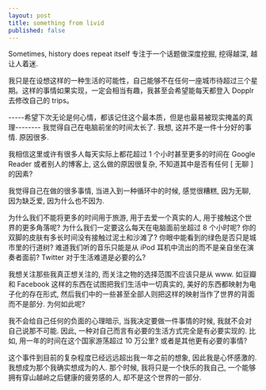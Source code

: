 ```yaml
---
layout: post
title: something from livid
published: false
---
```


Sometimes, history does repeat itself 专注于一个话题做深度挖掘, 挖得越深, 越让人着迷.

我只是在设想这样的一种生活的可能性，自己能够不在任何一座城市待超过三个星期。这样的事情如果实现，一定会相当有趣，我甚至会希望能每天都登入 Dopplr 去修改自己的 trips。

-----希望下次无论是何心情，都该记住这个最本质，但是也最易被现实掩盖的真理-------- 我觉得自己在电脑前坐的时间太长了. 我想, 这并不是一件十分好的事情. 原因很多.

我相信这里或许有很多人每天实际上都花超过 1 个小时甚至更多的时间在 Google Reader 或者别人的博客上, 这么做的原因很复杂, 不知道其中是否有任何 [ 无聊 ] 的因素?

我觉得自己在做的很多事情, 当进入到一种循环中的时候, 感觉很糟糕, 因为无聊, 因为缺乏爱, 因为什么也不因为.

为什么我们不能将更多的时间用于旅游, 用于去爱一个真实的人, 用于接触这个世界的更多角落呢? 为什么我们一定要这么每天在电脑面前坐超过 8 个小时呢? 你的双脚的皮肤有多长时间没有接触过泥土和沙滩了? 你眼中能看到的绿色是否只是城市里的行道树? 难道我们听的音乐只能是从 iPod 耳机中流出的而不是亲自坐在演奏者面前? Twitter 对于生活难道是必要的么?

我想关注那些我真正想关注的, 而关注之物的选择范围不应该只是从 www. 如豆瓣和 Facebook 这样的东西在试图把我们生活中一切真实的, 美好的东西都映射为电子化的存在形式, 然后我们中的一些甚至全部人则把这样的映射当作了世界的背面而不是部分. 为何如此呢?

我不会给自己任何的负面的心理暗示, 当我决定要做一件事情的时候, 我就不会对自己说那不可能. 因此, 一种对自己而言有必要的生活方式完全是有必要实现的. 比如, 用一年的时间在这个国家游荡超过 10 万公里? 或者是其他更有必要的事情?

这个事件到目前的复杂程度已经远远超出我一年之前的想象, 因此我是心怀感激的. 我想成为那个我确实想成为的人. 那个时候, 我将只是一个快乐的我自己, 一个能够拥有穿山越岭之后健康的疲劳感的人, 却不是这个世界的一部分.

